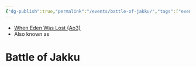 ```yaml
---
{"dg-publish":true,"permalink":"/events/battle-of-jakku/","tags":["event","unfinished"],"dgHomeLink":false,"noteIcon":"saber1"}
---
```


- [When Eden Was Lost (Ao3)](https://archiveofourown.org/works/19334440/chapters/45992584)
- Also known as 

# Battle of Jakku
